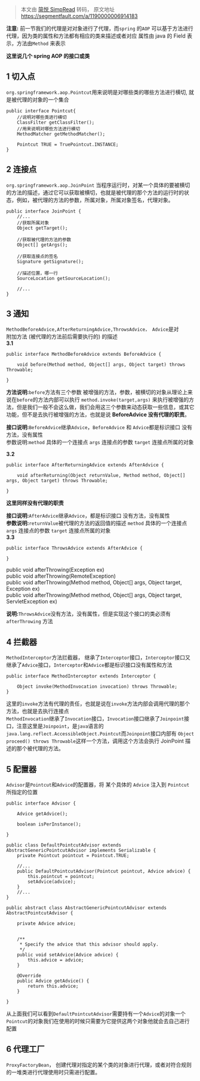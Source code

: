> 本文由 [简悦 SimpRead](http://ksria.com/simpread/) 转码， 原文地址 https://segmentfault.com/a/1190000006914183

**注意:** 前一节我们的代理是对对象进行了代理，而`spring` 的`AOP` 可以基于方法进行代理，因为类的属性和方法都有相应的类来描述或者对应 属性由 java 的 Field 表示，方法由`Method` 来表示

**这里说几个 spring AOP 的接口或类**

1 切入点
-----

`org.springframework.aop.Pointcut`用来说明是对哪些类的哪些方法进行横切, 就是被代理的对象的一个集合

```
public interface Pointcut{
    //说明对哪些类进行横切
    ClassFilter getClassFilter();
    //用来说明对哪些方法进行横切
    MethodMatcher getMethodMatcher();

    Pointcut TRUE = TruePointcut.INSTANCE;
}
```

2 连接点
-----

`org.springframework.aop.JoinPoint` 当程序运行时，对某一个具体的要被横切的方法的描述，通过它可以获取被横切，也就是被代理的那个方法的运行时的状态，例如，被代理的方法的参数，所属对象，所属对象签名，代理对象。

```
public interface JoinPoint {
    //...
    //获取所属对象    
    Object getTarget();

    //获取被代理的方法的参数
    Object[] getArgs();

    //获取连接点的签名
    Signature getSignature();

    //描述位置，哪一行
    SourceLocation getSourceLocation();

    //...
}
```

3 通知
----

`MethodBeforeAdvice,AfterReturningAdvice,ThrowsAdvice， Advice`是对  
附加方法 (被代理的方法前后需要执行的) 的描述  
**3.1**

```
public interface MethodBeforeAdvice extends BeforeAdvice {

    void before(Method method, Object[] args, Object target) throws Throwable;

}
```

**方法说明:**`before`方法有三个参数 被增强的方法，参数，被横切的对象从理论上来说在`before`的方法内部可以执行 `method.invoke(target,args)` 来执行被增强的方法，但是我们一般不会这么做，我们会用这三个参数来动态获取一些信息，或其它功能，但不是去执行被增强的方法，也就是说 **BeforeAdvice 没有代理的职责**。

**接口说明:**`BeforeAdvice`继承`Advice`，`BeforeAdvice` 和 `Advice`都是标识接口 没有方法，没有属性  
参数说明:`method` 具体的一个连接点 `args` 连接点的参数 `target` 连接点所属的对象

**3.2**

```
public interface AfterReturningAdvice extends AfterAdvice {

    void afterReturning(Object returnValue, Method method, Object[] args, Object target) throws Throwable;

}
```

**这里同样没有代理的职责**

**接口说明:**`AfterAdvice`继承`Advice`，都是标识接口 没有方法，没有属性  
**参数说明:**`returnValue`被代理的方法的返回值的描述 `method` 具体的一个连接点 `args` 连接点的参数 `target` 连接点所属的对象  
**3.3**

```
public interface ThrowsAdvice extends AfterAdvice {

}
```

public void afterThrowing(Exception ex)  
public void afterThrowing(RemoteException)  
public void afterThrowing(Method method, Object[] args, Object target, Exception ex)  
public void afterThrowing(Method method, Object[] args, Object target, ServletException ex)

**说明:**`ThrowsAdvice`没有方法，没有属性，但是实现这个接口的类必须有 `afterThrowing` 方法

4 拦截器
-----

`MethodInterceptor`方法拦截器， 继承了`Interceptor`接口，`Interceptor`接口又继承了`Advice`接口，`Interceptor`和`Advice`都是标识接口没有属性和方法

```
public interface MethodInterceptor extends Interceptor {
    
    Object invoke(MethodInvocation invocation) throws Throwable;
}
```

这里的`invoke`方法有代理的责任，也就是说在`invoke`方法内部会调用代理的那个方法，也就是去执行连接点  
`MethodInvocation`继承了`Invocation`接口，`Invocation`接口继承了`Joinpoint`接口，注意这里是`Joinpoint`，是`java`语言的`java.lang.reflect.AccessibleObject.Pointcut`而`Joinpoint`接口内部有 `Object proceed() throws Throwable`这样一个方法，调用这个方法会执行 JoinPoint 描述的那个被代理的方法。

5 配置器
-----

`Advisor`是`Pointcut`和`Advice`的配置器，将 某个具体的 `Advice` 注入到 `Pointcut`所指定的位置

```
public interface Advisor {

    Advice getAdvice();

    boolean isPerInstance();

}

public class DefaultPointcutAdvisor extends AbstractGenericPointcutAdvisor implements Serializable {
    private Pointcut pointcut = Pointcut.TRUE;

    //...
    public DefaultPointcutAdvisor(Pointcut pointcut, Advice advice) {
        this.pointcut = pointcut;
        setAdvice(advice);
    }
    //...
}

public abstract class AbstractGenericPointcutAdvisor extends AbstractPointcutAdvisor {

    private Advice advice;


    /**
     * Specify the advice that this advisor should apply.
     */
    public void setAdvice(Advice advice) {
        this.advice = advice;
    }

    @Override
    public Advice getAdvice() {
        return this.advice;
    }

}
```

从上面我们可以看到`DefaultPointcutAdvisor`需要持有一个`Advice`的对象一个`Pointcut`的对象我们在使用的时候只需要为它提供这两个对象他就会去自己进行配置

6 代理工厂
------

`ProxyFactoryBean`， 创建代理对指定的某个类的对象进行代理，或者对符合规则的一堆类进行代理使用时只需进行配置。